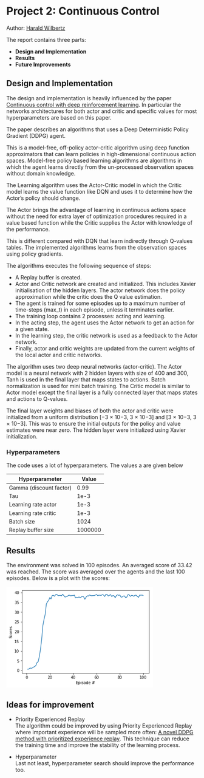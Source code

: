 # Project 2: Continuous Control

Author: [Harald Wilbertz](http://github.com/wilbertz) 

The report contains three parts:

- **Design and Implementation**
- **Results**
- **Future Improvements** 

## Design and Implementation
The design and implementation is heavily influenced by the paper [Continuous control with deep
reinforcement learning](https://arxiv.org/abs/1509.02971). In particular the networks architectures 
for both actor and critic and specific values for most hyperparameters are based on this paper.

The paper describes an algorithms that uses a Deep Deterministic Policy Gradient (DDPG) agent. 

This is a  model-free, off-policy actor-critic algorithm using deep function approximators 
that can learn policies in high-dimensional continuous action spaces. Model-free policy 
based learning algorithms are algorithms in which the agent learns
directly from the un-processed observation spaces without domain knowledge.

The Learning algorithm uses the Actor-Critic model in which the Critic model learns the value
function like DQN and uses it to determine how the Actor’s policy should change. 

The Actor brings the advantage of learning in continuous actions space
without the need for extra layer of optimization procedures required in a value based
function while the Critic supplies the Actor with knowledge of the performance.

This is different compared with DQN that learn indirectly through Q-values tables. The implemented 
algorithms learns from the observation spaces using policy gradients. 

The algorithms executes the following sequence of steps:
- A Replay buffer is created.
- Actor and Critic network are created and initialized. This includes Xavier initialisation of the hidden layers.
 The actor network does the policy approximation while the critic does the Q value estimation.
- The agent is trained for some episodes up to a maximum number of time-steps (max_t) in each episode, 
unless it terminates earlier.
- The training loop contains 2 processes: acting and learning.
- In the acting step, the agent uses the Actor network to get an action for a given state.
- In the learning step, the critic network is used as a feedback to the Actor network.
- Finally, actor and critic weights are updated from the current weights of the local actor and critic networks.

The algorithm uses two deep neural networks (actor-critic).
The Actor model is a neural network with 2 hidden layers with size of 400 and 300,
Tanh is used in the final layer that maps states to actions. Batch normalization is used for mini batch training.
The Critic model is similar to Actor model except the final layer is a fully connected layer that maps states and 
actions to Q-values.

The final layer weights and biases of both the actor and critic
were initialized from a uniform distribution [−3 × 10−3, 3 × 10−3] and [3 × 10−3, 3 × 10−3]. 
This was to ensure the initial outputs for the policy and value estimates were near zero. The hidden layer were 
initialized using Xavier initialization.

### Hyperparameters

  The code uses a lot of hyperparameters. The values a are given below

  | Hyperparameter                      | Value   |
  | ----------------------------------- | ------- |
  | Gamma (discount factor)             | 0.99    |
  | Tau                                 | 1e-3    |
  | Learning rate actor                 | 1e-3    |
  | Learning rate critic                | 1e-3    |
  | Batch size                          | 1024    |
  | Replay buffer size                  | 1000000 |

  
## Results
The environment was solved in 100 episodes. An averaged score of 33.42 was reached. 
The score was averaged over the agents and the last 100 episodes. Below is a plot with the scores:

![scores](images/scores_plot.png)

## Ideas for improvement

- Priority Experienced Replay  
The algorithm could be improved by using Priority Experienced Replay where important experience will be sampled more often:
[A novel DDPG method with prioritized experience replay](https://www.semanticscholar.org/paper/A-novel-DDPG-method-with-prioritized-experience-Hou-Liu/027d002d205e49989d734603ff0c2f7cbfa6b6dd).
This technique can reduce the training time and improve the stability of the learning process.

- Hyperparameter  
Last not least, hyperparameter search should improve the performance too.

